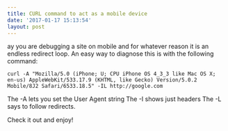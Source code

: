 ```yaml
---
title: CURL command to act as a mobile device
date: '2017-01-17 15:13:54'
layout: post
---
```

ay you are debugging a site on mobile and for whatever reason it is an endless redirect loop. An easy way to diagnose this is with the following command:

```curl -A "Mozilla/5.0 (iPhone; U; CPU iPhone OS 4_3_3 like Mac OS X; en-us) AppleWebKit/533.17.9 (KHTML, like Gecko) Version/5.0.2 Mobile/8J2 Safari/6533.18.5" -IL http://google.com```

The -A lets you set the User Agent string
The -I shows just headers
The -L says to follow redirects.

Check it out and enjoy!